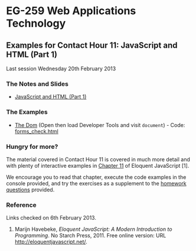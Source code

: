 # EG-259 Web Applications Technology

## Examples for Contact Hour 11: JavaScript and HTML (Part 1)

Last session Wednesday 20th February 2013

### The Notes and Slides

* [JavaScript and HTML (Part 1)](http://www.cpjobling.me/dokuwiki/eg-259:lecture8)


### The Examples

* [The Dom](dom.html) (Open then load Developer Tools and visit <code>document</code>) - Code: [forms_check.html](https://github.com/cpjobling/eg-259-vm/blob/master/web/eg-259/examples/lecture8/dom.html)

### Hungry for more?

The material covered in Contact Hour 11 is covered in much more detail and with plenty of interactive examples in [Chapter 11](http://eloquentjavascript.net/chapter11.html) of Eloquent JavaScript [1].

We encourage you to read that chapter, execute the code examples in the console provided, and try the exercises as a supplement to the [homework questions](http://www.cpjobling.me/dokuwiki/eg-259:homework:10) provided.

### Reference

Links checked on 6th February 2013.

1. Marijn Havebeke, *Eloquent JavaScript: A Modern Introduction to Programming*. No Starch Press, 2011. Free online version: URL <http://eloquentjavascript.net/>.

